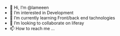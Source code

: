 - 👋 Hi, I’m @lameeen
- 👀 I’m interested in Development
- 🌱 I’m currently learning Front/back end tachnologies
- 💞️ I’m looking to collaborate on liferay
- 📫 How to reach me ...

<!---
lameeen/lameeen is a ✨ special ✨ repository because its `README.md` (this file) appears on your GitHub profile.
You can click the Preview link to take a look at your changes.
--->
